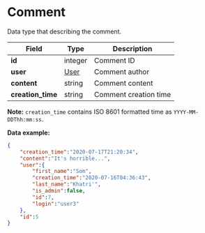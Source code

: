 # Comment

Data type that describing the comment.

Field | Type |Description
---------- | ------------- | ---------
__id__ | integer | Comment ID
__user__ | [User](user.md) | Comment author 
__content__ | string | Comment content
__creation_time__ | string | Comment creation time


**Note:**
`creation_time` contains ISO 8601 formatted time as `YYYY-MM-DDThh:mm:ss`.

**Data example:**

```json
{
    "creation_time":"2020-07-17T21:20:34",
    "content":"It's horrible...",
    "user":{
        "first_name":"Som",
        "creation_time":"2020-07-16T04:36:43",
        "last_name":"Khatri'",
        "is_admin":false,
        "id":7,
        "login":"user3"
    },
    "id":5
}
```
